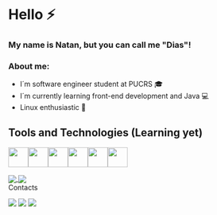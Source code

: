 # Hello :zap: 
### My name is Natan, but you can call me "Dias"!

### About me:

- I´m software engineer student at PUCRS :mortar_board:
- I´m currently learning front-end development and Java :computer:
- Linux enthusiastic :penguin:

## Tools and Technologies (Learning yet)

<img src="https://cdn.jsdelivr.net/gh/devicons/devicon/icons/html5/html5-original.svg" width="40" height="40" /><img src="https://cdn.jsdelivr.net/gh/devicons/devicon/icons/css3/css3-original.svg" width="40" height="40"/><img src="https://cdn.jsdelivr.net/gh/devicons/devicon/icons/javascript/javascript-original.svg" width="40" height="40"/><img src="https://cdn.jsdelivr.net/gh/devicons/devicon/icons/git/git-original.svg" width="40" height="40"/><img src="https://cdn.jsdelivr.net/gh/devicons/devicon/icons/linux/linux-original.svg" width="40" height="40"/><img src="https://cdn.jsdelivr.net/gh/devicons/devicon/icons/java/java-original.svg" width="40" height="40"/>
          

          
          
<div align="left"> 
     <a href="">
      <img align="center" src="https://github-readme-stats-sigma-five.vercel.app/api?username=Nrdias&show_icons=true&include_all_commits=true&count_private=true&theme=react&line_height=35" />
    </a>
    <a href="">
      <img align="center" src="https://github-readme-stats-sigma-five.vercel.app/api/top-langs/?username=Nrdias&theme=react&line_height=30&hide=css"/>
    </a>
</div

### Contacts

<a href="https://www.linkedin.com/in/natanrdias" target="_blank"><img src="https://img.shields.io/badge/-LinkedIn-%230077B5?style=for-the-badge&logo=linkedin&logoColor=white" target="_blank"></a>
<a href = "mailto:natan.nrdias@gmail.com"><img src="https://img.shields.io/badge/Gmail-D14836?style=for-the-badge&logo=gmail&logoColor=white" target="_blank"></a>
<a href = "https://twitter.com/natanrdias"><img src="https://img.shields.io/twitter/follow/natanrdias?color=%23555&style=flat&logo=Twitter&label=Twitter&" target="_blank" ></a>

